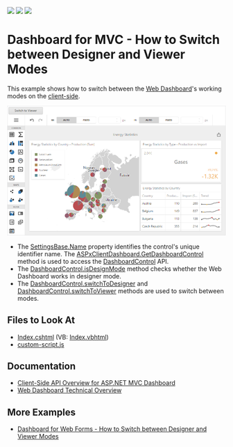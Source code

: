 <!-- default badges list -->
![](https://img.shields.io/endpoint?url=https://codecentral.devexpress.com/api/v1/VersionRange/128579287/21.2.1%2B)
[![](https://img.shields.io/badge/Open_in_DevExpress_Support_Center-FF7200?style=flat-square&logo=DevExpress&logoColor=white)](https://supportcenter.devexpress.com/ticket/details/T393595)
[![](https://img.shields.io/badge/📖_How_to_use_DevExpress_Examples-e9f6fc?style=flat-square)](https://docs.devexpress.com/GeneralInformation/403183)
<!-- default badges end -->

# Dashboard for MVC - How to Switch between Designer and Viewer Modes

This example shows how to switch between the [Web Dashboard](https://docs.devexpress.com/Dashboard/115955/web-dashboard)'s working modes on the [client-side](https://docs.devexpress.com/Dashboard/16796/web-dashboard/aspnet-mvc-dashboard-extension/client-side-api-overview).

![](mvc-switch-working-modes-on-the-client.png)

- The [SettingsBase.Name](https://docs.devexpress.com/AspNetMvc/DevExpress.Web.Mvc.SettingsBase.Name) property identifies the control's unique identifier name. The [ASPxClientDashboard.GetDashboardControl](https://docs.devexpress.com/Dashboard/js-DevExpress.Dashboard.Web.WebForms.ASPxClientDashboard#js_aspxclientdashboard_getdashboardcontrol) method is used to access the [DashboardControl](https://docs.devexpress.com/Dashboard/116302/web-dashboard/aspnet-web-forms-dashboard-control/client-side-api-overview) API. 
- The [DashboardControl.isDesignMode](https://docs.devexpress.com/Dashboard/js-DevExpress.Dashboard.DashboardControl#js_devexpress_dashboard_dashboardcontrol_isdesignmode) method checks whether the Web Dashboard works in designer mode.
- The [DashboardControl.switchToDesigner](https://docs.devexpress.com/Dashboard/js-DevExpress.Dashboard.DashboardControl?p=netframework#js_devexpress_dashboard_dashboardcontrol_switchtodesigner) and [DashboardControl.switchToViewer](https://docs.devexpress.com/Dashboard/js-DevExpress.Dashboard.DashboardControl?p=netframework#js_devexpress_dashboard_dashboardcontrol_switchtoviewer) methods are used to switch between modes.

## Files to Look At

* [Index.cshtml](./CS/MVCxDashboard_PredefinedDataSources/Views/Home/Index.cshtml) (VB: [Index.vbhtml](./VB/MVCxDashboard_PredefinedDataSources/Views/Home/Index.vbhtml))
* [custom-script.js](./CS/MVCxDashboard_PredefinedDataSources/Scripts/custom-script.js)

## Documentation

- [Client-Side API Overview for ASP.NET MVC Dashboard](https://docs.devexpress.com/Dashboard/16796/web-dashboard/aspnet-mvc-dashboard-extension/client-side-api-overview)
- [Web Dashboard Technical Overview](https://docs.devexpress.com/Dashboard/119283/web-dashboard/general-information/web-dashboard-technical-overview?p=netframework)

## More Examples

- [Dashboard for Web Forms - How to Switch between Designer and Viewer Modes](https://github.com/DevExpress-Examples/asp-net-web-forms-dashboard-switch-between-designer-and-viewer-on-client)
